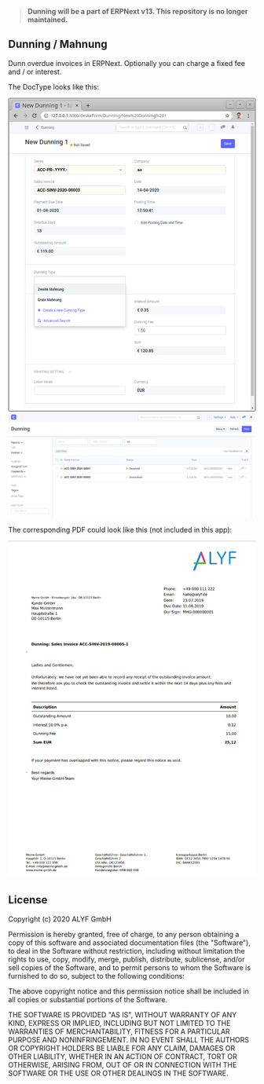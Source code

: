 > **Dunning will be a part of ERPNext v13. This repository is no longer maintained.**

## Dunning / Mahnung

Dunn overdue invoices in ERPNext. Optionally you can charge a fixed fee and / or interest.

The DocType looks like this:

![](docs/assets/dunning_form.png)
![](docs/assets/dunning_list.png)

The corresponding PDF could look like this (not included in this app): 

![](docs/assets/print_format.png)

## License

Copyright (c) 2020 ALYF GmbH

Permission is hereby granted, free of charge, to any person obtaining a copy of this software and associated documentation files (the "Software"), to deal in the Software without restriction, including without limitation the rights to use, copy, modify, merge, publish, distribute, sublicense, and/or sell copies of the Software, and to permit persons to whom the Software is furnished to do so, subject to the following conditions:

The above copyright notice and this permission notice shall be included in all copies or substantial portions of the Software.

THE SOFTWARE IS PROVIDED "AS IS", WITHOUT WARRANTY OF ANY KIND, EXPRESS OR IMPLIED, INCLUDING BUT NOT LIMITED TO THE WARRANTIES OF MERCHANTABILITY, FITNESS FOR A PARTICULAR PURPOSE AND NONINFRINGEMENT. IN NO EVENT SHALL THE AUTHORS OR COPYRIGHT HOLDERS BE LIABLE FOR ANY CLAIM, DAMAGES OR OTHER LIABILITY, WHETHER IN AN ACTION OF CONTRACT, TORT OR OTHERWISE, ARISING FROM, OUT OF OR IN CONNECTION WITH THE SOFTWARE OR THE USE OR OTHER DEALINGS IN THE SOFTWARE.
